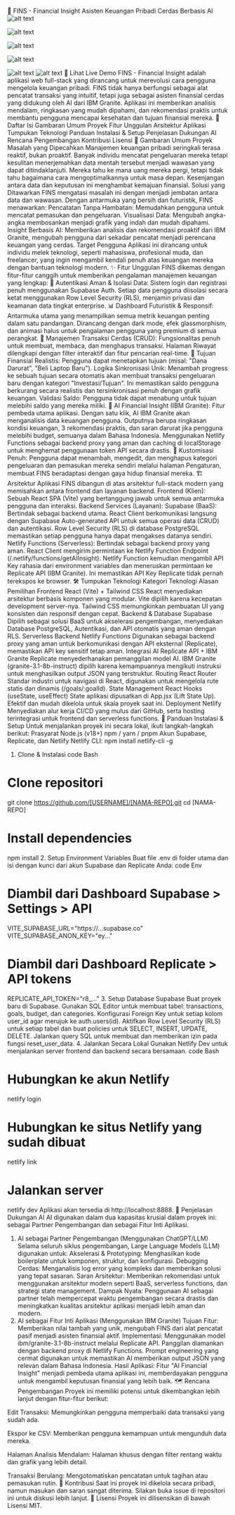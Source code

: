 💸 FINS - Financial Insight
Asisten Keuangan Pribadi Cerdas Berbasis AI
![alt text](https://img.shields.io/badge/React-18-61dafb?style=for-the-badge&logo=react&logoColor=white)

![alt text](https://img.shields.io/badge/TailwindCSS-3-38bdf8?style=for-the-badge&logo=tailwindcss&logoColor=white)

![alt text](https://img.shields.io/badge/Supabase-Postgres-3fcf8e?style=for-the-badge&logo=supabase&logoColor=white)

![alt text](https://api.netlify.com/api/v1/badges/GANTI-DENGAN-NETLIFY-SITE-ID/deploy-status)

![alt text](https://img.shields.io/badge/License-MIT-green?style=for-the-badge)
![alt text](URL_SCREENSHOT_ATAU_GIF)
🚀 Lihat Live Demo
FINS - Financial Insight adalah aplikasi web full-stack yang dirancang untuk merevolusi cara pengguna mengelola keuangan pribadi. FINS tidak hanya berfungsi sebagai alat pencatat transaksi yang intuitif, tetapi juga sebagai asisten finansial cerdas yang didukung oleh AI dari IBM Granite. Aplikasi ini memberikan analisis mendalam, ringkasan yang mudah dipahami, dan rekomendasi praktis untuk membantu pengguna mencapai kesehatan dan tujuan finansial mereka.
📖 Daftar Isi
Gambaran Umum Proyek
Fitur Unggulan
Arsitektur Aplikasi
Tumpukan Teknologi
Panduan Instalasi & Setup
Penjelasan Dukungan AI
Rencana Pengembangan
Kontribusi
Lisensi
🎯 Gambaran Umum Proyek
Masalah yang Dipecahkan
Manajemen keuangan pribadi seringkali terasa reaktif, bukan proaktif. Banyak individu mencatat pengeluaran mereka tetapi kesulitan menerjemahkan data mentah tersebut menjadi wawasan yang dapat ditindaklanjuti. Mereka tahu ke mana uang mereka pergi, tetapi tidak tahu bagaimana cara mengoptimalkannya untuk masa depan. Kesenjangan antara data dan keputusan ini menghambat kemajuan finansial.
Solusi yang Ditawarkan
FINS mengatasi masalah ini dengan menjadi jembatan antara data dan wawasan. Dengan antarmuka yang bersih dan futuristik, FINS menawarkan:
Pencatatan Tanpa Hambatan: Memudahkan pengguna untuk mencatat pemasukan dan pengeluaran.
Visualisasi Data: Mengubah angka-angka membosankan menjadi grafik yang indah dan mudah dipahami.
Insight Berbasis AI: Memberikan analisis dan rekomendasi proaktif dari IBM Granite, mengubah pengguna dari sekadar pencatat menjadi perencana keuangan yang cerdas.
Target Pengguna
Aplikasi ini dirancang untuk individu melek teknologi, seperti mahasiswa, profesional muda, dan freelancer, yang ingin mengambil kendali penuh atas keuangan mereka dengan bantuan teknologi modern.
✨ Fitur Unggulan
FINS dikemas dengan fitur-fitur canggih untuk memberikan pengalaman manajemen keuangan yang lengkap:
🔐 Autentikasi Aman & Isolasi Data: Sistem login dan registrasi penuh menggunakan Supabase Auth. Setiap data pengguna diisolasi secara ketat menggunakan Row Level Security (RLS), menjamin privasi dan keamanan data tingkat enterprise.
📊 Dashboard Futuristik & Responsif: Antarmuka utama yang menampilkan semua metrik keuangan penting dalam satu pandangan. Dirancang dengan dark mode, efek glassmorphism, dan animasi halus untuk pengalaman pengguna yang premium di semua perangkat.
💸 Manajemen Transaksi Cerdas (CRUD): Fungsionalitas penuh untuk membuat, membaca, dan menghapus transaksi. Halaman Riwayat dilengkapi dengan filter interaktif dan fitur pencarian real-time.
🎯 Tujuan Finansial Realistis: Pengguna dapat menetapkan tujuan (misal: "Dana Darurat", "Beli Laptop Baru").
Logika Sinkronisasi Unik: Menambah progress ke sebuah tujuan secara otomatis akan membuat transaksi pengeluaran baru dengan kategori "Investasi/Tujuan". Ini memastikan saldo pengguna berkurang secara realistis dan tersinkronisasi penuh dengan grafik keuangan.
Validasi Saldo: Pengguna tidak dapat menabung untuk tujuan melebihi saldo yang mereka miliki.
🧠 AI Financial Insight (IBM Granite): Fitur pembeda utama aplikasi.
Dengan satu klik, AI IBM Granite akan menganalisis data keuangan pengguna.
Outputnya berupa ringkasan kondisi keuangan, 3 rekomendasi praktis, dan saran darurat jika pengguna melebihi budget, semuanya dalam Bahasa Indonesia.
Menggunakan Netlify Functions sebagai backend proxy yang aman dan caching di localStorage untuk menghemat penggunaan token API secara drastis.
🔧 Kustomisasi Penuh: Pengguna dapat menambah, mengedit, dan menghapus kategori pengeluaran dan pemasukan mereka sendiri melalui halaman Pengaturan, membuat FINS beradaptasi dengan gaya hidup finansial mereka.
🏗️ Arsitektur Aplikasi
FINS dibangun di atas arsitektur full-stack modern yang memisahkan antara frontend dan layanan backend.
Frontend (Klien): Sebuah React SPA (Vite) yang bertanggung jawab untuk semua antarmuka pengguna dan interaksi.
Backend Services (Layanan):
Supabase (BaaS): Bertindak sebagai backend utama.
React Client berkomunikasi langsung dengan Supabase Auto-generated API untuk semua operasi data (CRUD) dan autentikasi.
Row Level Security (RLS) di database PostgreSQL memastikan setiap pengguna hanya dapat mengakses datanya sendiri.
Netlify Functions (Serverless): Bertindak sebagai backend proxy yang aman.
React Client mengirim permintaan ke Netlify Function Endpoint (/.netlify/functions/getAIInsight).
Netlify Function kemudian mengambil API Key rahasia dari environment variables dan meneruskan permintaan ke Replicate API (IBM Granite).
Ini memastikan API Key Replicate tidak pernah terekspos ke browser.
🛠️ Tumpukan Teknologi
Kategori	Teknologi	Alasan Pemilihan
Frontend	React (Vite) + Tailwind CSS	React menyediakan arsitektur berbasis komponen yang modular. Vite dipilih karena kecepatan development server-nya. Tailwind CSS memungkinkan pembuatan UI yang konsisten dan responsif dengan cepat.
Backend & Database	Supabase	Dipilih sebagai solusi BaaS untuk akselerasi pengembangan, menyediakan Database PostgreSQL, Autentikasi, dan API otomatis yang aman dengan RLS.
Serverless Backend	Netlify Functions	Digunakan sebagai backend proxy yang aman untuk berkomunikasi dengan API eksternal (Replicate), memastikan API key sensitif tetap aman.
Integrasi AI	Replicate API + IBM Granite	Replicate menyederhanakan pemanggilan model AI. IBM Granite (granite-3.1-8b-instruct) dipilih karena kemampuannya mengikuti instruksi untuk menghasilkan output JSON yang terstruktur.
Routing	React Router	Standar industri untuk navigasi di React, digunakan untuk mengelola rute statis dan dinamis (/goals/:goalId).
State Management	React Hooks (useState, useEffect)	State aplikasi dipusatkan di App.jsx (Lift State Up). Efektif dan mudah dikelola untuk skala proyek saat ini.
Deployment	Netlify	Menyediakan alur kerja CI/CD yang mulus dari GitHub, serta hosting terintegrasi untuk frontend dan serverless functions.
🚀 Panduan Instalasi & Setup
Untuk menjalankan proyek ini secara lokal, ikuti langkah-langkah berikut:
Prasyarat
Node.js (v18+)
npm / yarn / pnpm
Akun Supabase, Replicate, dan Netlify
Netlify CLI: npm install netlify-cli -g
1. Clone & Instalasi
code
Bash
# Clone repositori
git clone https://github.com/[USERNAME]/[NAMA-REPO].git
cd [NAMA-REPO]

# Install dependencies
npm install
2. Setup Environment Variables
Buat file .env di folder utama dan isi dengan kunci dari akun Supabase dan Replicate Anda:
code
Env
# Diambil dari Dashboard Supabase > Settings > API
VITE_SUPABASE_URL="https://...supabase.co"
VITE_SUPABASE_ANON_KEY="ey..."

# Diambil dari Dashboard Replicate > API tokens
REPLICATE_API_TOKEN="r8_..."
3. Setup Database Supabase
Buat proyek baru di Supabase.
Gunakan SQL Editor untuk membuat tabel: transactions, goals, budget, dan categories.
Konfigurasi Foreign Key untuk setiap kolom user_id agar merujuk ke auth.users(id).
Aktifkan Row Level Security (RLS) untuk setiap tabel dan buat policies untuk SELECT, INSERT, UPDATE, DELETE.
Jalankan query SQL untuk membuat dan memberikan izin pada fungsi reset_user_data.
4. Jalankan Secara Lokal
Gunakan Netlify Dev untuk menjalankan server frontend dan backend secara bersamaan.
code
Bash
# Hubungkan ke akun Netlify
netlify login

# Hubungkan ke situs Netlify yang sudah dibuat
netlify link

# Jalankan server
netlify dev
Aplikasi akan tersedia di http://localhost:8888.
🤖 Penjelasan Dukungan AI
AI digunakan dalam dua kapasitas krusial dalam proyek ini: sebagai Partner Pengembangan dan sebagai Fitur Inti Aplikasi.
1. AI sebagai Partner Pengembangan (Menggunakan ChatGPT/LLM)
Selama seluruh siklus pengembangan, Large Language Models (LLM) digunakan untuk:
Akselerasi & Prototyping: Menghasilkan kode boilerplate untuk komponen, struktur, dan konfigurasi.
Debugging Cerdas: Menganalisis log error yang kompleks dan memberikan solusi yang tepat sasaran.
Saran Arsitektur: Memberikan rekomendasi untuk menggunakan arsitektur modern seperti BaaS, serverless functions, dan strategi state management.
Dampak Nyata: Penggunaan AI sebagai partner telah mempercepat waktu pengembangan secara drastis dan meningkatkan kualitas arsitektur aplikasi menjadi lebih aman dan modern.
2. AI sebagai Fitur Inti Aplikasi (Menggunakan IBM Granite)
Tujuan Fitur: Memberikan nilai tambah yang unik, mengubah FINS dari alat pencatat pasif menjadi asisten finansial aktif.
Implementasi: Menggunakan model ibm/granite-3.1-8b-instruct melalui Replicate API. Panggilan diamankan dengan backend proxy di Netlify Functions. Prompt engineering yang cermat digunakan untuk memastikan AI memberikan output JSON yang relevan dalam Bahasa Indonesia.
Hasil Aplikasi: Fitur "AI Financial Insight" menjadi pembeda utama aplikasi ini, memberdayakan pengguna untuk mengambil keputusan finansial yang lebih baik.
🗺️ Rencana Pengembangan
Proyek ini memiliki potensi untuk dikembangkan lebih lanjut dengan fitur-fitur berikut:

Edit Transaksi: Memungkinkan pengguna memperbaiki data transaksi yang sudah ada.

Ekspor ke CSV: Memberikan pengguna kemampuan untuk mengunduh data mereka.

Halaman Analisis Mendalam: Halaman khusus dengan filter rentang waktu dan grafik yang lebih detail.

Transaksi Berulang: Mengotomatiskan pencatatan untuk tagihan atau pemasukan rutin.
🤝 Kontribusi
Saat ini proyek ini dikelola secara pribadi, namun masukan dan saran sangat diterima. Silakan buka issue di repositori ini untuk diskusi lebih lanjut.
📜 Lisensi
Proyek ini dilisensikan di bawah Lisensi MIT.

